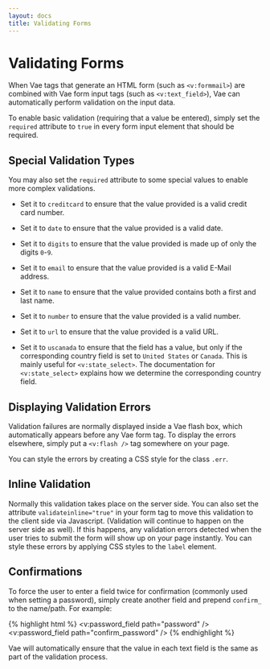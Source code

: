 ```yaml
---
layout: docs
title: Validating Forms
---
```


# Validating Forms

When Vae tags that generate an HTML form (such as `<v:formmail>`) are
combined with Vae form input tags (such as `<v:text_field>`), Vae can
automatically perform validation on the input data.

To enable basic validation (requiring that a value be entered), simply
set the `required` attribute to `true` in every form input element that
should be required.

## Special Validation Types

You may also set the `required` attribute to some special values to
enable more complex validations.

-   Set it to `creditcard` to ensure that the value provided is a valid
    credit card number.

-   Set it to `date` to ensure that the value provided is a valid date.

-   Set it to `digits` to ensure that the value provided is made up of
    only the digits `0`-`9`.

-   Set it to `email` to ensure that the value provided is a valid
    E-Mail address.

-   Set it to `name` to ensure that the value provided contains both a
    first and last name.

-   Set it to `number` to ensure that the value provided is a
    valid number.

-   Set it to `url` to ensure that the value provided is a valid URL.

-   Set it to `uscanada` to ensure that the field has a value, but only
    if the corresponding country field is set to `United States` or
    `Canada`. This is mainly useful for `<v:state_select>`. The
    documentation for `<v:state_select>` explains how we determine the
    corresponding country field.

## Displaying Validation Errors

Validation failures are normally displayed inside a Vae flash box, which
automatically appears before any Vae form tag. To display the errors
elsewhere, simply put a `<v:flash />` tag somewhere on your page.

You can style the errors by creating a CSS style for the class `.err`.

## Inline Validation

Normally this validation takes place on the server side. You can also
set the attribute `validateinline="true"` in your form tag to move this
validation to the client side via Javascript. (Validation will continue
to happen on the server side as well). If this happens, any validation
errors detected when the user tries to submit the form will show up on
your page instantly. You can style these errors by applying CSS styles
to the `label` element.

## Confirmations

To force the user to enter a field twice for confirmation (commonly used
when setting a password), simply create another field and prepend
`confirm_` to the name/path. For example:

{% highlight html %}
<v:password_field path="password" />
<v:password_field path="confirm_password" />
{% endhighlight %}

Vae will automatically ensure that the value in each text field is the
same as part of the validation process.
